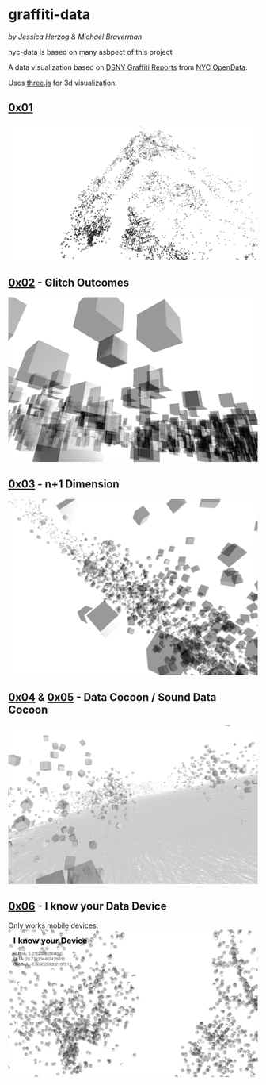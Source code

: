 # graffiti-data
*by Jessica Herzog & Michael Braverman*

nyc-data is based on many asbpect of this project

A data visualization based on [DSNY Graffiti Reports]( https://data.cityofnewyork.us/City-Government/DSNY-Graffiti-Information/gpwd-npar) from [ NYC OpenData](https://data.cityofnewyork.us/).

Uses [three.js](https://threejs.org/) for 3d visualization.

## [0x01](https://mbrav.github.io/nydc/graffiti/01/index.html)
![0x01](img/01.png)

## [0x02](https://mbrav.github.io/nydc/graffiti/02/index.html) - Glitch Outcomes
![0x02](img/02.png)

## [0x03](https://mbrav.github.io/nydc/graffiti/03/index.html) - n+1 Dimension
![0x03](img/03.png)

## [0x04](https://mbrav.github.io/nydc/graffiti/04/index.html) & [0x05](https://mbrav.github.io/nydc/graffiti/05/index.html) - Data Cocoon / Sound Data Cocoon
![0x04](img/04.png)

## [0x06](https://mbrav.github.io/nydc/graffiti/06/index.html) - I know your Data Device

Only works mobile devices.
![0x06](img/06.png)
